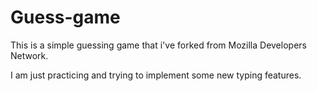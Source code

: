# Guess-game

This is a simple guessing game that i've forked from Mozilla Developers Network.

I am just practicing and trying to implement some new typing features. 
